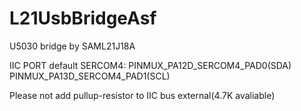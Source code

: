 # L21UsbBridgeAsf
U5030 bridge by SAML21J18A

IIC PORT default SERCOM4:
  PINMUX_PA12D_SERCOM4_PAD0(SDA)
  PINMUX_PA13D_SERCOM4_PAD1(SCL)
  
  Please not add pullup-resistor to IIC bus external(4.7K avaliable)

